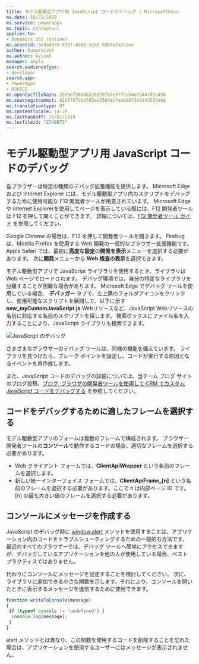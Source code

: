 ```yaml
---
title: モデル駆動型アプリ用 JavaScript コードのデバッグ | MicrosoftDocs
ms.date: 10/31/2018
ms.service: powerapps
ms.topic: conceptual
applies_to:
- Dynamics 365 (online)
ms.assetid: 3edad039-4397-4984-a29b-9307a7a2aaee
author: KumarVivek
ms.author: kvivek
manager: amyla
search.audienceType:
- developer
search.app:
- PowerApps
- D365CE
ms.openlocfilehash: 2b95ef2604b226629f87e37f5a54e79447d1a494
ms.sourcegitcommit: 8185f87dddf05ee256491feab9873e9143535e02
ms.translationtype: HT
ms.contentlocale: ja-JP
ms.lasthandoff: 11/01/2019
ms.locfileid: "2748875"
---
```

# <a name="debug-your-javascript-code-for-model-driven-apps"></a>モデル駆動型アプリ用 JavaScript コードのデバッグ



各ブラウザーは特定の種類のデバッグ拡張機能を提供します。 Microsoft Edge および Internet Explorer には、モデル駆動型アプリ内のスクリプトをデバッグするために使用可能な F12 開発者ツールが用意されています。 Microsoft Edge や Internet Explorerを使用してページを表示している際には、F12 開発者ツールは F12 を押して開くことができます。 詳細については、[F12 開発者ツール ガイド](https://docs.microsoft.com/microsoft-edge/f12-devtools-guide) を参照してください。

Google Chrome の場合は、F12 を押して開発者ツールを開きます。 Firebug は、Mozilla Firefox を使用する Web 開発の一般的なブラウザー拡張機能です。 Apple Safari では、最初に**高度な設定**の**開発を表示**メニューを選択する必要があります。 次に**開発**メニューから **Web 検査の表示**を選択できます。

モデル駆動型アプリで JavaScript ライブラリを使用するとき、ライブラリは Web ページでロードされます。 デバッグ環境では、自分の特定なライブラリを分離することが困難な場合があります。 Microsoft Edge でデバッグ ツールを使用している場合、 **デバッガー** タブで、左上隅のフォルダアイコンをクリックし、使用可能なスクリプトを展開して、以下に示す **new_myCustomJavaScript.js** Webリソースなど、JavaScript Webリソースの名前に対応する名前のスクリプトを探します。 検索ボックスにファイル名を入力することにより、JavaScript ライブラリも検索できます。

![JavaScript のデバッグ](../media/form-script-debugging.png)

さまざまなブラウザーのデバッグ ツールは、同様の機能を備えています。 ライブラリを見つけたら、ブレーク ポイントを設定し、コードが実行する原因となるイベントを再作成します。

また、JavaScript コードのデバッグの詳細については、当チーム ブログ サイトのブログ投稿、[ブログ: ブラウザの開発者ツールを使用して CRM でカスタム JavaScript コードをデバッグする](https://blogs.msdn.microsoft.com/crm/2015/11/29/debugging-custom-javascript-code-in-crm-using-browser-developer-tools/) を参照してください。

## <a name="select-appropriate-frame-to-debug-your-code"></a>コードをデバッグするために適したフレームを選択する

モデル駆動型アプリのフォームは複数のフレームで構成されます。 ブラウザー開発者ツールの**コンソール**で動作するコードの場合、適切なフレームを選択する必要があります。 
- Web クライアント フォームでは、**ClientApiWrapper** という名前のフレームを選択します。 
- 新しい統一インターフェイス フォームでは、**ClientApiFrame_[n]** という名前のフレームを選択する必要があります。ここで n は内部ページ ID です。 [n] の最も大きい値のフレームを選択する必要があります。

## <a name="write-messages-to-the-console"></a>コンソールにメッセージを作成する

JavaScript のデバッグ時に [window.alert](https://msdn.microsoft.com/library/ms535933(v=vs.85).aspx) メソッドを使用することは、アプリケーション内のコードをトラブルシューティングするための一般的な方法です。 最近のすべてのブラウザーでは、デバッグ ツールへ簡単にアクセスできますが、デバッグしているアプリケーションを他の人が使用している場合、ベスト プラクティスではありません。

代わりにコンソールにメッセージを記述することを検討してください。 次に、ライブラリに追加できる小さな関数を示します。それにより、コンソールを開いたときに表示するメッセージを送信するために使用できます。

```JavaScript
function writeToConsole(message)
{
 if (typeof console != 'undefined') {
  console.log(message);
 }
}
```

alert メソッドとは異なり、この関数を使用するコードを削除することを忘れた場合は、アプリケーションを使用するユーザーにはメッセージが表示されません。

